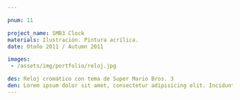 ```yaml
---

pnum: 11

project_name: SMB3 Clock
materials: Ilustración. Pintura acrílica.
date: Otoño 2011 / Autumn 2011

images:
 - /assets/img/portfolio/reloj.jpg

des: Reloj cromático con tema de Super Mario Bros. 3
den: Lorem ipsum dolor sit amet, consectetur adipisicing elit. Incidunt, iusto molestiae possimus sint dignissimos! Laudantium, dolore, vel, sint, labore optio perferendis illo dolorum similique soluta eum cupiditate assumenda consequatur maiores.
---
```

